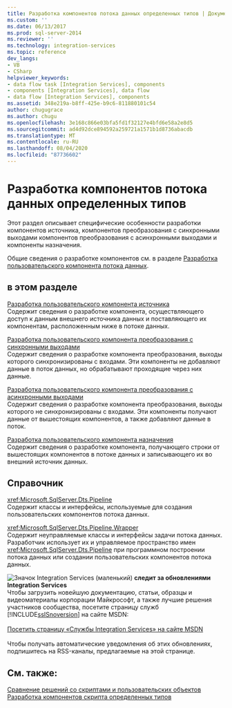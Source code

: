 ```yaml
---
title: Разработка компонентов потока данных определенных типов | Документы Майкрософт
ms.custom: ''
ms.date: 06/13/2017
ms.prod: sql-server-2014
ms.reviewer: ''
ms.technology: integration-services
ms.topic: reference
dev_langs:
- VB
- CSharp
helpviewer_keywords:
- data flow task [Integration Services], components
- components [Integration Services], data flow
- data flow [Integration Services], components
ms.assetid: 348e219a-b8ff-425e-b9c6-811880101c54
author: chugugrace
ms.author: chugu
ms.openlocfilehash: 3e168c866e03bfa5fd1f32127e4bfd6e58a2e8d5
ms.sourcegitcommit: ad4d92dce894592a259721a1571b1d8736abacdb
ms.translationtype: MT
ms.contentlocale: ru-RU
ms.lasthandoff: 08/04/2020
ms.locfileid: "87736602"
---
```

# <a name="developing-specific-types-of-data-flow-components"></a>Разработка компонентов потока данных определенных типов
  Этот раздел описывает специфические особенности разработки компонентов источника, компонентов преобразования с синхронными выходами компонентов преобразования с асинхронными выходами и компоненты назначения.  
  
 Общие сведения о разработке компонентов см. в разделе [Разработка пользовательского компонента потока данных](../extending-packages-custom-objects/data-flow/developing-a-custom-data-flow-component.md).  
  
## <a name="in-this-section"></a>в этом разделе  
 [Разработка пользовательского компонента источника](../extending-packages-custom-objects-data-flow-types/developing-a-custom-source-component.md)  
 Содержит сведения о разработке компонента, осуществляющего доступ к данным внешнего источника данных и поставляющего их компонентам, расположенным ниже в потоке данных.  
  
 [Разработка пользовательского компонента преобразования с синхронными выходами](../extending-packages-custom-objects-data-flow-types/developing-a-custom-transformation-component-with-synchronous-outputs.md)  
 Содержит сведения о разработке компонента преобразования, выходы которого синхронизированы с входами. Эти компоненты не добавляют данные в поток данных, но обрабатывают проходящие через них данные.  
  
 [Разработка пользовательского компонента преобразования с асинхронными выходами](../extending-packages-custom-objects-data-flow-types/developing-a-custom-transformation-component-with-asynchronous-outputs.md)  
 Содержит сведения о разработке компонента преобразования, выходы которого не синхронизированы с входами. Эти компоненты получают данные от вышестоящих компонентов, а также добавляют данные в поток.  
  
 [Разработка пользовательского компонента назначения](../extending-packages-custom-objects-data-flow-types/developing-a-custom-destination-component.md)  
 Содержит сведения о разработке компонента, получающего строки от вышестоящих компонентов в потоке данных и записывающего их во внешний источник данных.  
  
## <a name="reference"></a>Справочник  
 <xref:Microsoft.SqlServer.Dts.Pipeline>  
 Содержит классы и интерфейсы, используемые для создания пользовательских компонентов потока данных.  
  
 <xref:Microsoft.SqlServer.Dts.Pipeline.Wrapper>  
 Содержит неуправляемые классы и интерфейсы задачи потока данных. Разработчик использует их и управляемое пространство имен <xref:Microsoft.SqlServer.Dts.Pipeline> при программном построении потока данных или создании пользовательских компонентов потока данных.  
  
![Значок Integration Services (маленький)](../media/dts-16.gif "Значок служб Integration Services (маленький)")  **следит за обновлениями Integration Services**<br /> Чтобы загрузить новейшую документацию, статьи, образцы и видеоматериалы корпорации Майкрософт, а также лучшие решения участников сообщества, посетите страницу служб [!INCLUDE[ssISnoversion](../../includes/ssisnoversion-md.md)] на сайте MSDN:<br /><br /> [Посетить страницу «Службы Integration Services» на сайте MSDN](https://go.microsoft.com/fwlink/?LinkId=136655)<br /><br /> Чтобы получать автоматические уведомления об этих обновлениях, подпишитесь на RSS-каналы, предлагаемые на этой странице.  
  
## <a name="see-also"></a>См. также:  
 [Сравнение решений со скриптами и пользовательских объектов](../extending-packages-scripting/comparing-scripting-solutions-and-custom-objects.md)   
 [Разработка компонентов скрипта определенных типов](../extending-packages-scripting-data-flow-script-component-types/developing-specific-types-of-script-components.md)  
  
  
